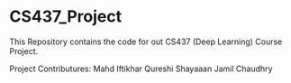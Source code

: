 # CS437_Project

This Repository contains the code for out CS437 (Deep Learning) Course Project. 

Project Contributures: 
Mahd Iftikhar Qureshi
Shayaaan Jamil Chaudhry
